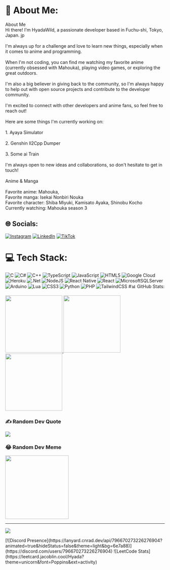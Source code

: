 # 💫 About Me:
About Me<br>Hi there! I'm HyadaWild, a passionate developer based in Fuchu-shi, Tokyo, Japan. jp<br><br>I'm always up for a challenge and love to learn new things, especially when it comes to anime and programming.<br><br>When I'm not coding, you can find me watching my favorite anime (currently obsessed with Mahouka), playing video games, or exploring the great outdoors. ️<br><br>I'm also a big believer in giving back to the community, so I'm always happy to help out with open source projects and contribute to the developer community.<br><br>I'm excited to connect with other developers and anime fans, so feel free to reach out!<br><br>Here are some things I'm currently working on:<br><br>1. Ayaya Simulator<br><br>2. Genshin Il2Cpp Dumper<br><br>3. Some ai Train<br><br>I'm always open to new ideas and collaborations, so don't hesitate to get in touch!<br><br>Anime & Manga<br><br>Favorite anime: Mahouka, <br>Favorite manga: Isekai Nonbiri Nouka<br>Favorite character: Shiba Miyuki, Kamisato Ayaka, Shinobu Kocho<br>Currently watching: Mahouka season 3


## 🌐 Socials:
[![Instagram](https://img.shields.io/badge/Instagram-%23E4405F.svg?logo=Instagram&logoColor=white)](https://instagram.com/@haydar_wildan) [![LinkedIn](https://img.shields.io/badge/LinkedIn-%230077B5.svg?logo=linkedin&logoColor=white)](https://linkedin.com/in/Haydar_Wildan_Zacky) [![TikTok](https://img.shields.io/badge/TikTok-%23000000.svg?logo=TikTok&logoColor=white)](https://www.tiktok.com/@hyadakitayama) 

# 💻 Tech Stack:
![C](https://img.shields.io/badge/c-%2300599C.svg?style=for-the-badge&logo=c&logoColor=white) ![C#](https://img.shields.io/badge/c%23-%23239120.svg?style=for-the-badge&logo=c-sharp&logoColor=white) ![C++](https://img.shields.io/badge/c++-%2300599C.svg?style=for-the-badge&logo=c%2B%2B&logoColor=white) ![TypeScript](https://img.shields.io/badge/typescript-%23007ACC.svg?style=for-the-badge&logo=typescript&logoColor=white) ![JavaScript](https://img.shields.io/badge/javascript-%23323330.svg?style=for-the-badge&logo=javascript&logoColor=%23F7DF1E) ![HTML5](https://img.shields.io/badge/html5-%23E34F26.svg?style=for-the-badge&logo=html5&logoColor=white) ![Google Cloud](https://img.shields.io/badge/GoogleCloud-%234285F4.svg?style=for-the-badge&logo=google-cloud&logoColor=white) ![Heroku](https://img.shields.io/badge/heroku-%23430098.svg?style=for-the-badge&logo=heroku&logoColor=white) ![.Net](https://img.shields.io/badge/.NET-5C2D91?style=for-the-badge&logo=.net&logoColor=white) ![NodeJS](https://img.shields.io/badge/node.js-6DA55F?style=for-the-badge&logo=node.js&logoColor=white) ![React Native](https://img.shields.io/badge/react_native-%2320232a.svg?style=for-the-badge&logo=react&logoColor=%2361DAFB) ![React](https://img.shields.io/badge/react-%2320232a.svg?style=for-the-badge&logo=react&logoColor=%2361DAFB) ![MicrosoftSQLServer](https://img.shields.io/badge/Microsoft%20SQL%20Server-CC2927?style=for-the-badge&logo=microsoft%20sql%20server&logoColor=white) ![Arduino](https://img.shields.io/badge/-Arduino-00979D?style=for-the-badge&logo=Arduino&logoColor=white) ![Lua](https://img.shields.io/badge/lua-%232C2D72.svg?style=for-the-badge&logo=lua&logoColor=white) ![CSS3](https://img.shields.io/badge/css3-%231572B6.svg?style=for-the-badge&logo=css3&logoColor=white) ![Python](https://img.shields.io/badge/python-3670A0?style=for-the-badge&logo=python&logoColor=ffdd54) ![PHP](https://img.shields.io/badge/php-%23777BB4.svg?style=for-the-badge&logo=php&logoColor=white) ![TailwindCSS](https://img.shields.io/badge/tailwindcss-%2338B2AC.svg?style=for-the-badge&logo=tailwind-css&logoColor=white)
#📊 GitHub Stats:
<p align="left">
<a href="https://github.com/Hyadawild">
  <img height="180em" src="https://github-readme-stats.vercel.app/api?username=Hyadawild&theme=tokyonight&hide_border=false&include_all_commits=true&count_private=true"/>
  <img height="180em" src="https://github-readme-streak-stats.herokuapp.com/?user=Hyadawild&theme=tokyonight&hide_border=false"/>
  <img height="180em" src="https://github-readme-stats.vercel.app/api/top-langs/?username=Hyadawild&theme=tokyonight&hide_border=false&include_all_commits=true&count_private=true&layout=compact"/>

</a>
</p>

### ✍️ Random Dev Quote
![](https://quotes-github-readme.vercel.app/api?type=horizontal&theme=radical)

### 😂 Random Dev Meme
<img src='https://randommeme-five.vercel.app/' style="height: 200px;"/>

---
[![](https://visitcount.itsvg.in/api?id=Hyadawild&icon=4&color=0)](https://visitcount.itsvg.in)

<p align="left">
 [![Discord Presence](https://lanyard.cnrad.dev/api/796670273226276904?animated=true&hideStatus=false&theme=light&bg=6e7a88)](https://discord.com/users/796670273226276904)
 ![LeetCode Stats](https://leetcard.jacoblin.cool/Hyada?theme=unicorn&font=Poppins&ext=activity)
</p>

